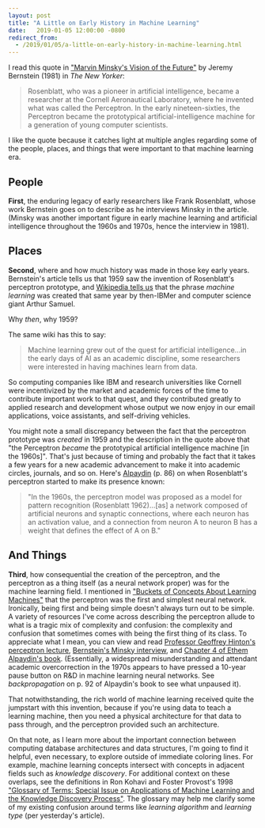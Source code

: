 ```yaml
---
layout: post
title: "A Little on Early History in Machine Learning"
date:   2019-01-05 12:00:00 -0800
redirect_from:
  - /2019/01/05/a-little-on-early-history-in-machine-learning.html
---
```


I read this quote in ["Marvin Minsky's Vision of the Future"](https://www.newyorker.com/magazine/1981/12/14/a-i) by Jeremy Bernstein (1981) in _The New Yorker_:

> Rosenblatt, who was a pioneer in artificial intelligence, became a researcher at the Cornell Aeronautical Laboratory, where he invented what was called the Perceptron. In the early nineteen-sixties, the Perceptron became the prototypical artificial-intelligence machine for a generation of young computer scientists.

I like the quote because it catches light at multiple angles regarding some of the people, places, and things that were important to that machine learning era.

## People
**First**, the enduring legacy of early researchers like Frank Rosenblatt, whose work Bernstein goes on to describe as he interviews Minsky in the article. (Minsky was another important figure in early machine learning and artificial intelligence throughout the 1960s and 1970s, hence the interview in 1981).

## Places
**Second**, where and how much history was made in those key early years. Bernstein's article tells us that 1959 saw the invention of Rosenblatt's perceptron prototype, and [Wikipedia tells us](https://en.wikipedia.org/wiki/Machine_learning#History_and_relationships_to_other_fields) that the phrase _machine learning_ was created that same year by then-IBMer and computer science giant Arthur Samuel.

Why _then_, why 1959?

The same wiki has this to say:

> Machine learning grew out of the quest for artificial intelligence...in the early days of AI as an academic discipline, some researchers were interested in having machines learn from data.

So computing companies like IBM and research universities like Cornell were incentivized by the market and academic forces of the time to contribute important work to that quest, and they contributed greatly to applied research and development whose output we now enjoy in our email applications, voice assistants, and self-driving vehicles.

You might note a small discrepancy between the fact that the perceptron prototype was _created_ in 1959 and the description in the quote above that "the Perceptron _became_ the prototypical artificial intelligence machine [in the 1960s]". That's just because of timing and probably the fact that it takes a few years for a new academic advancement to make it into academic circles, journals, and so on. Here's [Alpaydin](https://mitpress.mit.edu/contributors/ethem-alpaydin) (p. 86) on when Rosenblatt's perceptron started to make its presence known:

> "In the 1960s, the perceptron model was proposed as a model for pattern recognition (Rosenblatt 1962)...[as] a network composed of artificial neurons and synaptic connections, where each neuron has an activation value, and a connection from neuron A to neuron B has a weight that defines the effect of A on B."

## And Things
**Third**, how consequential the creation of the perceptron, and the perceptron as a thing itself (as a neural network proper) was for the machine learning field. I mentioned in ["Buckets of Concepts About Learning Machines"](https://ahumanlearningmachinelearning.com/2019/01/04/buckets-of-concepts-about-learning-machines.html) that the perceptron was the first and simplest neural network. Ironically, being first and being simple doesn't always turn out to be simple. A variety of resources I've come across describing the perceptron allude to what is a tragic mix of complexity and confusion: the complexity and confusion that sometimes comes with being the first thing of its class. To appreciate what I mean, you can view and read [Professor Geoffrey Hinton's perceptron lecture](https://www.youtube.com/watch?v=YRMvQuutgS8&list=PLoRl3Ht4JOcdU872GhiYWf6jwrk_SNhz9&index=8&t=0s), [Bernstein's Minsky interview](https://www.newyorker.com/magazine/1981/12/14/a-i), and [Chapter 4 of Ethem Alpaydin's book](https://mitpress.mit.edu/contributors/ethem-alpaydin). (Essentially, a widespread misunderstanding and attendant academic overcorrection in the 1970s appears to have pressed a 10-year pause button on R&D in machine learning neural networks. See _backpropagation_ on p. 92 of Alpaydin's book to see what unpaused it).

That notwithstanding, the rich world of machine learning received quite the jumpstart with this invention, because if you're using data to teach a learning machine, then you need a physical architecture for that data to pass through, and the perceptron provided such an architecture.

On that note, as I learn more about the important connection between computing database architectures and data structures, I'm going to find it helpful, even necessary, to explore outside of immediate coloring lines. For example, machine learning concepts intersect with concepts in adjacent fields such as _knowledge discovery_. For additional context on these overlaps, see the definitions in Ron Kohavi and Foster Provost's 1998 ["Glossary of Terms: Special Issue on Applications of Machine Learning and the Knowledge Discovery Process"](http://robotics.stanford.edu/~ronnyk/glossary.pdf). The glossary may help me clarify some of my existing confusion around terms like _learning algorithm_ and _learning type_ (per yesterday's article).

